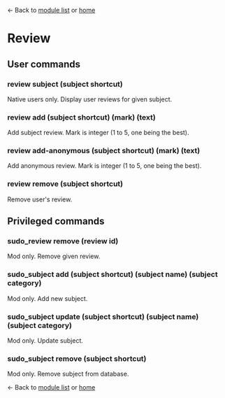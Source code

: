 ← Back to [module list](index.md) or [home](../index.md)

# Review

## User commands

### review subject (subject shortcut)

Native users only. Display user reviews for given subject.

### review add (subject shortcut) (mark) (text)

Add subject review. Mark is integer (1 to 5, one being the best).

### review add-anonymous (subject shortcut) (mark) (text)

Add anonymous review. Mark is integer (1 to 5, one being the best).

### review remove (subject shortcut)

Remove user's review.

## Privileged commands

### sudo_review remove (review id)

Mod only. Remove given review.

### sudo_subject add (subject shortcut) (subject name) (subject category)

Mod only. Add new subject.

### sudo_subject update (subject shortcut) (subject name) (subject category)

Mod only. Update subject.

### sudo_subject remove (subject shortcut)

Mod only. Remove subject from database.

← Back to [module list](index.md) or [home](../index.md)
